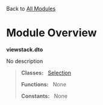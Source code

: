 Back to [All Modules](https://github.com/pyrustic/viewstack/blob/master/docs/modules/README.md#readme)

# Module Overview

**viewstack.dto**
 
No description

> **Classes:** &nbsp; [Selection](https://github.com/pyrustic/viewstack/blob/master/docs/modules/content/viewstack.dto/content/classes/Selection.md#class-selection)
>
> **Functions:** &nbsp; None
>
> **Constants:** &nbsp; None
